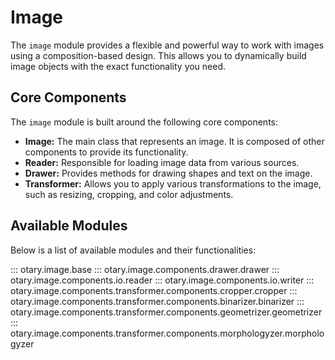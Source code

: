 # Image

The `image` module provides a flexible and powerful way to work with images using a composition-based design. This allows you to dynamically build image objects with the exact functionality you need.

## Core Components

The `image` module is built around the following core components:

- **Image:** The main class that represents an image. It is composed of other components to provide its functionality.
- **Reader:** Responsible for loading image data from various sources.
- **Drawer:** Provides methods for drawing shapes and text on the image.
- **Transformer:** Allows you to apply various transformations to the image, such as resizing, cropping, and color adjustments.

## Available Modules

Below is a list of available modules and their functionalities:

::: otary.image.base
::: otary.image.components.drawer.drawer
::: otary.image.components.io.reader
::: otary.image.components.io.writer
::: otary.image.components.transformer.components.cropper.cropper
::: otary.image.components.transformer.components.binarizer.binarizer
::: otary.image.components.transformer.components.geometrizer.geometrizer
::: otary.image.components.transformer.components.morphologyzer.morphologyzer

